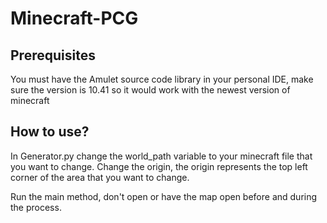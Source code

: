 # Minecraft-PCG

## Prerequisites
You must have the Amulet source code library in your personal IDE, make sure the version is 10.41 so it would work with the newest version of minecraft 

## How to use?
In Generator.py change the world_path variable to your minecraft file that you want to change. Change the origin, the origin represents the top left corner of the area that you want to change.

Run the main method, don't open or have the map open before and during the process.
